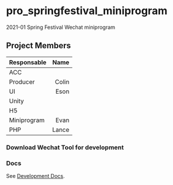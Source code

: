 # pro_springfestival_miniprogram
2021-01 Spring Festival Wechat miniprogram

## Project Members
| Responsable  |  Name  |
| :----------- | ------------:| 
| ACC          | 
| Producer	   | Colin
| UI		   | Eson
| Unity		   | 
| H5		   | 
| Miniprogram  | Evan 
| PHP		   | Lance

### Download Wechat Tool for development
[](https://developers.weixin.qq.com/miniprogram/dev/devtools/download.html)

### Docs
See [Development Docs](https://developers.weixin.qq.com/miniprogram/dev/framework/).